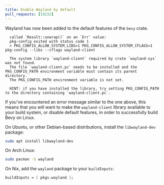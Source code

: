 ```yaml
---
title: Enable Wayland by default
pull_requests: [19232]
---
```


Wayland has now been added to the default features of the `bevy` crate.

```text
  called `Result::unwrap()` on an `Err` value:
  pkg-config exited with status code 1
  > PKG_CONFIG_ALLOW_SYSTEM_LIBS=1 PKG_CONFIG_ALLOW_SYSTEM_CFLAGS=1 pkg-config --libs --cflags wayland-client

  The system library `wayland-client` required by crate `wayland-sys` was not found.
  The file `wayland-client.pc` needs to be installed and the PKG_CONFIG_PATH environment variable must contain its parent directory.
  The PKG_CONFIG_PATH environment variable is not set.

  HINT: if you have installed the library, try setting PKG_CONFIG_PATH to the directory containing `wayland-client.pc`.
```

If you've encountered an error message similar to the one above, this means that you will want to make the `wayland-client` library available to your build system, or disable default features, in order to successfully build Bevy on Linux.

On Ubuntu, or other Debian-based distributions, install the `libwayland-dev` package:

```sh
sudo apt install libwayland-dev
```

On Arch Linux:

```sh
sudo pacman -S wayland
```

On Nix, add the `wayland` package to your `buildInputs`:

```nix
buildInputs = [ pkgs.wayland ];
```
